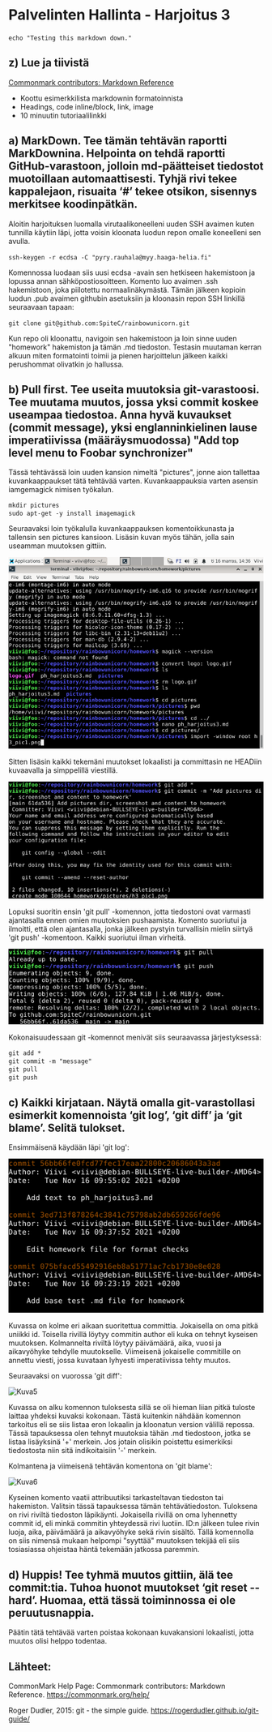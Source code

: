 # Palvelinten Hallinta - Harjoitus 3

`echo "Testing this markdown down."`


## z) Lue ja tiivistä


[Commonmark contributors: Markdown Reference](https://commonmark.org/help/)

* Koottu esimerkkilista markdownin formatoinnista
* Headings, code inline/block, link, image
* 10 minuutin tutoriaalilinkki


## a) MarkDown. Tee tämän tehtävän raportti MarkDownina. Helpointa on tehdä raportti GitHub-varastoon, jolloin md-päätteiset tiedostot muotoillaan automaattisesti. Tyhjä rivi tekee kappalejaon, risuaita ‘#’ tekee otsikon, sisennys merkitsee koodinpätkän.


Aloitin harjoituksen luomalla virutaalikoneelleni uuden SSH avaimen kuten tunnilla käytiin läpi, jotta voisin kloonata luodun repon omalle koneelleni sen avulla.

`ssh-keygen -r ecdsa -C "pyry.rauhala@myy.haaga-helia.fi"`

Komennossa luodaan siis uusi ecdsa -avain sen hetkiseen hakemistoon ja lopussa annan sähköpostiosoitteen. Komento luo avaimen .ssh hakemistoon, joka piilotettu normaalinäkymästä. Tämän jälkeen kopioin luodun .pub avaimen githubin asetuksiin ja kloonasin repon SSH linkillä seuraavaan tapaan:

`git clone git@github.com:SpiteC/rainbowunicorn.git`

Kun repo oli kloonattu, navigoin sen hakemistoon ja loin sinne uuden "homework" hakemiston ja tämän .md tiedoston. Testasin muutaman kerran alkuun miten formatointi toimii ja pienen harjoittelun jälkeen kaikki perushommat olivatkin jo hallussa.


## b) Pull first. Tee useita muutoksia git-varastoosi. Tee muutama muutos, jossa yksi commit koskee useampaa tiedostoa. Anna hyvä kuvaukset (commit message), yksi englanninkielinen lause imperatiivissa (määräysmuodossa) "Add top level menu to Foobar synchronizer"


Tässä tehtävässä loin uuden kansion nimeltä "pictures", jonne aion tallettaa kuvankaappaukset tätä tehtävää varten. Kuvankaappauksia varten asensin iamgemagick nimisen työkalun.

```
mkdir pictures
sudo apt-get -y install imagemagick
```

Seuraavaksi loin työkalulla kuvankaappauksen komentoikkunasta ja tallensin sen pictures kansioon. Lisäsin kuvan myös tähän, jolla sain useamman muutoksen gittiin.

![Kuva1](./pictures/h3_pic1.png)

Sitten lisäsin kaikki tekemäni muutokset lokaalisti ja committasin ne HEADiin kuvaavalla ja simppelillä viestillä.

![Kuva2](./pictures/h3_pic2.png)

Lopuksi suoritin ensin 'git pull' -komennon, jotta tiedostoni ovat varmasti ajantasalla ennen omien muutoksien pushaamista. Komento suoriutui ja ilmoitti, että olen ajantasalla, jonka jälkeen pystyin turvallisin mielin siirtyä 'git push' -komentoon. Kaikki suoriutui ilman virheitä.

![Kuva3](./pictures/h3_pic3.png) 

Kokonaisuudessaan git -komennot menivät siis seuraavassa järjestyksessä:

```
git add *
git commit -m "message"
git pull
git push
```

## c) Kaikki kirjataan. Näytä omalla git-varastollasi esimerkit komennoista ‘git log’, ‘git diff’ ja ‘git blame’. Selitä tulokset. 


Ensimmäisenä käydään läpi 'git log':

![Kuva4](./pictures/h3_pic4.png)

Kuvassa on kolme eri aikaan suoritettua committia. Jokaisella on oma pitkä uniikki id. Toisella rivillä löytyy commitin author eli kuka on tehnyt kyseisen muutoksen. Kolmannelta riviltä löytyy päivämäärä, aika, vuosi ja aikavyöhyke tehdylle muutokselle. Viimeisenä jokaiselle commitille on annettu viesti, jossa kuvataan lyhyesti imperatiivissa tehty muutos. 

Seuraavaksi on vuorossa 'git diff':

![Kuva5](./pictures/h3:pic5.png)

Kuvassa on alku komennon tuloksesta sillä se oli hieman liian pitkä tuloste laittaa yhdeksi kuvaksi kokonaan. Tästä kuitenkin nähdään komennon tarkoitus eli se siis listaa eron lokaalin ja kloonatun version välillä repossa. Tässä tapauksessa olen tehnyt muutoksia tähän .md tiedostoon, jotka se listaa lisäyksinä '+' merkein. Jos jotain olisikin poistettu esimerkiksi tiedostosta niin sitä indikoitaisiin '-' merkein.

Kolmantena ja viimeisenä tehtävän komentona on 'git blame':

![Kuva6](./pictures/h3:pic6.png)

Kyseinen komento vaatii attribuutiksi tarkasteltavan tiedoston tai hakemiston. Valitsin tässä tapauksessa tämän tehtävätiedoston. Tuloksena on rivi riviltä tiedoston läpikäynti. Jokaisella rivillä on oma lyhennetty commit id, eli minkä commitin yhteydessä rivi luotiin. ID:n jälkeen tulee rivin luoja, aika, päivämäärä ja aikavyöhyke sekä rivin sisältö. Tällä komennolla on siis nimensä mukaan helpompi "syyttää" muutoksen tekijää eli siis tosiasiassa ohjeistaa häntä tekemään jatkossa paremmin.


## d) Huppis! Tee tyhmä muutos gittiin, älä tee commit:tia. Tuhoa huonot muutokset ‘git reset --hard’. Huomaa, että tässä toiminnossa ei ole peruutusnappia.


Päätin tätä tehtävää varten poistaa kokonaan kuvakansioni lokaalisti, jotta muutos olisi helppo todentaa.
## Lähteet:

CommonMark Help Page: Commonmark contributors: Markdown Reference. https://commonmark.org/help/

Roger Dudler, 2015: git - the simple guide. https://rogerdudler.github.io/git-guide/
